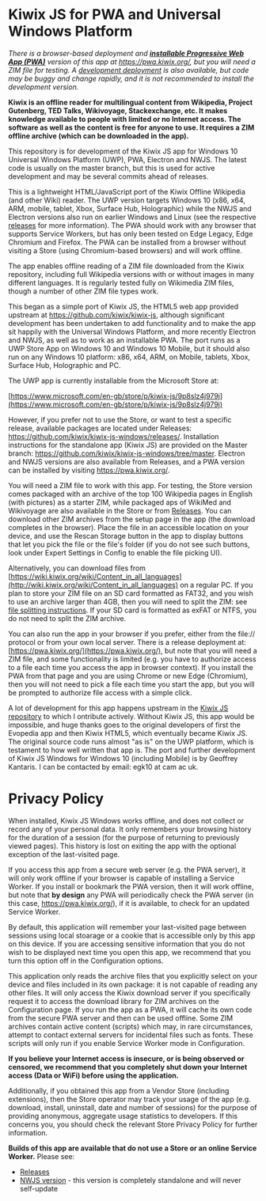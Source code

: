 # Kiwix JS for PWA and Universal Windows Platform

*There is a browser-based deployment and **[installable Progressive Web App (PWA)](https://pwa.kiwix.org/)** version of this app at
https://pwa.kiwix.org/, but you will need a ZIM file for testing. A [development deployment](https://kiwix.github.io/kiwix-js-windows/)
is also available, but code may be buggy and change rapidly, and it is not recommended to install the development version.*

**Kiwix is an offline reader for multilingual content from Wikipedia, Project Gutenberg, TED Talks, Wikivoyage, Stackexchange, etc. It makes knowledge available to people with limited or no Internet access. The software as well as the content is free for anyone to use. It requires a ZIM offline archive (which can be downloaded in the app).**

This repository is for development of the Kiwix JS app for Windows 10 Universal Windows Platform (UWP), PWA, Electron and NWJS.
The latest code is usually on the master branch, but this is used for active development and may be several commits ahead of releases.

This is a lightweight HTML/JavaScript port of the Kiwix Offline Wikipedia (and other Wiki) reader. The UWP version targets Windows 10 (x86, x64, ARM, mobile, tablet, Xbox,
Surface Hub, Holographic) while the NWJS and Electron versions also run on earlier Windows and Linux (see the respective
[releases](https://github.com/kiwix/kiwix-js-windows/releases/) for more information). The PWA should work with any browser that supports Service Workers, but has only been
tested on Edge Legacy, Edge Chromium and Firefox. The PWA can be installed from a browser without visiting a Store (using Chromium-based browsers) and will work offline.

The app enables offline reading of a ZIM file downloaded from the Kiwix repository, including full Wikipedia versions with or without images in many different languages.
It is regularly tested fully on Wikimedia ZIM files, though a number of other ZIM file types work.

This began as a simple port of Kiwix JS, the HTML5 web app provided upstream at https://github.com/kiwix/kiwix-js, although significant development has been undertaken to add
functionality and to make the app sit happily with the Universal Windows Platform, and more recently Electron and NWJS, as well as to work as an installable PWA.
The port runs as a UWP Store App on Windows 10 and Windows 10 Mobile, but it should also run on any Windows 10 platform: x86, x64, ARM, on Mobile, tablets, Xbox,
Surface Hub, Holographic and PC.

The UWP app is currently installable from the Microsoft Store at:

[https://www.microsoft.com/en-gb/store/p/kiwix-js/9p8slz4j979j](https://www.microsoft.com/en-gb/store/p/kiwix-js/9p8slz4j979j)

However, if you prefer not to use the Store, or want to test a specific release, available packages are located under
Releases: https://github.com/kiwix/kiwix-js-windows/releases/. Installation instructions for the standalone app (Kiwix JS)
are provided on the Master branch: https://github.com/kiwix/kiwix-js-windows/tree/master. Electron and NWJS versions are also available from Releases,
and a PWA version can be installed by visiting https://pwa.kiwix.org/.

You will need a ZIM file to work with this app. For testing, the Store version comes packaged with an archive of the top 100 Wikipedia pages in English
(with pictures) as a starter ZIM, while packaged aps of WikiMed and Wikivoyage are also available in the Store or from [Releases](https://github.com/kiwix/kiwix-js-windows/releases/). You can download other ZIM archives from the setup page in the app (the download completes in the browser).
Place the file in an accessible location on your device, and use the Rescan Storage button in the app to display buttons that
let you pick the file or the file's folder (if you do not see such buttons, look under Expert Settings in Config to enable the file picking UI).

Alternatively, you can download files from [https://wiki.kiwix.org/wiki/Content_in_all_languages](http://wiki.kiwix.org/wiki/Content_in_all_languages)
on a regular PC. If you plan to store your ZIM file on an SD card formatted as FAT32, and you wish to use an archive larger than 4GB, then you will need
to split the ZIM: see [file splitting instructions](https://github.com/kiwix/kiwix-js-windows/tree/master/AppPackages#download-a-zim-archive-all-platforms).
If your SD card is formatted as exFAT or NTFS, you do not need to split the ZIM archive.

You can also run the app in your browser if you prefer, either from the file:// protocol or from your own local server. There is a release deployment at:
[https://pwa.kiwix.org/](https://pwa.kiwix.org/), but note that you will need a ZIM file, and some functionality is limited (e.g. you have to authorize
access to a file each time you access the app in browser context). If you install the PWA from that page and you are using Chrome or new Edge
(Chromium), then you will not need to pick a file each time you start the app, but you will be prompted to authorize file access with a simple click.

A lot of development for this app happens upstream in the [Kiwix JS repository](https://kiwix.github.io/kiwix-js/) to which I ontribute actively.
Without Kiwix JS, this app would be impossible, and huge thanks goes to the original developers of first the Evopedia app and then Kiwix HTML5, which
eventually became Kiwix JS. The original source code runs almost "as is" on the UWP platform, which is testament to how well written that app is.
The port and further development of Kiwix JS Windows for Windows 10 (including Mobile) is by Geoffrey Kantaris. I can be contacted by email:
egk10 at cam ac uk.

# Privacy Policy

When installed, Kiwix JS Windows works offline, and does not collect or record any of your personal data. It
only remembers your browsing history for the duration of a session (for the purpose of returning to previously
viewed pages). This history is lost on exiting the app with the optional exception of the last-visited page.

If you access this app from a secure web server (e.g. the PWA server), it will only work offline if your browser is
capable of installing a Service Worker. If you install or bookmark the PWA version, then it will work offline, but
note that **by design** any PWA will periodically check the PWA server (in this case, https://pwa.kiwix.org/), if it
is available, to check for an updated Service Worker.

By default, this application will remember your last-visited page between sessions using local stoarage or a cookie
that is accessible only by this app on this device. If you are accessing sensitive information that you do
not wish to be displayed next time you open this app, we recommend that you turn this option off in the Configuration options.

This application only reads the archive files that you explicitly select on your device and files included in
its own package: it is not capable of reading any other files. It will only access the Kiwix download server if
you specifically request it to access the download library for ZIM archives on the Configuration page. If you
run the app as a PWA, it will cache its own code from the secure PWA server and then can be used offline.
Some ZIM archives contain active content (scripts) which may, in rare circumstances, attempt to
contact external servers for incidental files such as fonts. These scripts will only run if you enable Service
Worker mode in Configuration.

**If you believe your Internet access is insecure, or is being observed or censored, we recommend that you completely
shut down your Internet access (Data or WiFi) before using the application.**

Additionally, if you obtained this app from a Vendor Store (including extensions), then the Store operator may
track your usage of the app (e.g. download, install, uninstall, date and number of sessions) for the purpose of
providing anonymous, aggregate usage statistics to developers. If this concerns you, you should check the relevant
Store Privacy Policy for further information.

**Builds of this app are available that do not use a Store or an online Service Worker.** Please see:

* [Releases](https://github.com/kiwix/kiwix-js-windows/releases/)
* [NWJS version](https://kiwix.github.io/kiwix-js-windows/kiwix-js-nwjs.html) - this version is completely standalone
  and will never self-update
